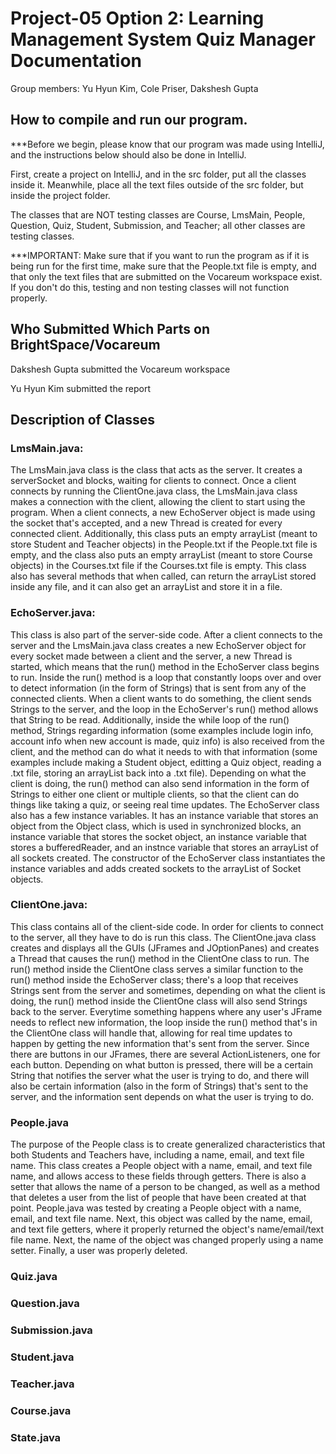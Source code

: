 # Project-05 Option 2: Learning Management System Quiz Manager Documentation
Group members: Yu Hyun Kim, Cole Priser, Dakshesh Gupta

## How to compile and run our program.
***Before we begin, please know that our program was made using IntelliJ, and the instructions below should also be done in IntelliJ.

First, create a project on IntelliJ, and in the src folder, put all the classes inside it. Meanwhile, place all the text files outside of the src folder, but inside the project folder.

The classes that are NOT testing classes are Course, LmsMain, People, Question, Quiz, Student, Submission, and Teacher; all other classes are testing classes.

***IMPORTANT: Make sure that if you want to run the program as if it is being run for the first time, make sure that the People.txt file is empty, and that only the text files that are submitted on the Vocareum workspace exist. If you don't do this, testing and non testing classes will not function properly.

## Who Submitted Which Parts on BrightSpace/Vocareum
Dakshesh Gupta submitted the Vocareum workspace

Yu Hyun Kim submitted the report

## Description of Classes

### LmsMain.java: 

The LmsMain.java class is the class that acts as the server. It creates a serverSocket and blocks, waiting for clients to connect. Once a client connects by running the ClientOne.java class, the LmsMain.java class makes a connection with the client, allowing the client to start using the program. When a client connects, a new EchoServer object is made using the socket that's accepted, and a new Thread is created for every connected client. Additionally, this class puts an empty arrayList (meant to store Student and Teacher objects) in the People.txt if the People.txt file is empty, and the class also puts an empty arrayList (meant to store Course objects) in the Courses.txt file if the Courses.txt file is empty. This class also has several methods that when called, can return the arrayList stored inside any file, and it can also get an arrayList and store it in a file. 

### EchoServer.java:

This class is also part of the server-side code. After a client connects to the server and the LmsMain.java class creates a new EchoServer object for every socket made between a client and the server, a new Thread is started, which means that the run() method in the EchoServer class begins to run. Inside the run() method is a loop that constantly loops over and over to detect information (in the form of Strings) that is sent from any of the connected clients. When a client wants to do something, the client sends Strings to the server, and the loop in the EchoServer's run() method allows that String to be read. Additionally, inside the while loop of the run() method, Strings regarding information (some examples include login info, account info when new account is made, quiz info) is also received from the client, and the method can do what it needs to with that information (some examples include making a Student object, editting a Quiz object, reading a .txt file, storing an arrayList back into a .txt file). Depending on what the client is doing, the run() method can also send information in the form of Strings to either one client or multiple clients, so that the client can do things like taking a quiz, or seeing real time updates. The EchoServer class also has a few instance variables. It has an instance variable that stores an object from the Object class, which is used in synchronized blocks, an instance variable that stores the socket object, an instance variable that stores a bufferedReader, and an instnce variable that stores an arrayList of all sockets created. The constructor of the EchoServer class instantiates the instance variables and adds created sockets to the arrayList of Socket objects.


### ClientOne.java:

This class contains all of the client-side code. In order for clients to connect to the server, all they have to do is run this class. The ClientOne.java class creates and displays all the GUIs (JFrames and JOptionPanes) and creates a Thread that causes the run() method in the ClientOne class to run. The run() method inside the ClientOne class serves a similar function to the run() method inside the EchoServer class; there's a loop that receives Strings sent from the server and sometimes, depending on what the client is doing, the run() method inside the ClientOne class will also send Strings back to the server. Everytime something happens where any user's JFrame needs to reflect new information, the loop inside the run() method that's in the ClientOne class will handle that, allowing for real time updates to happen by getting the new information that's sent from the server. Since there are buttons in our JFrames, there are several ActionListeners, one for each button. Depending on what button is pressed, there will be a certain String that notifies the server what the user is trying to do, and there will also be certain information (also in the form of Strings) that's sent to the server, and the information sent depends on what the user is trying to do. 

### People.java

The purpose of the People class is to create generalized characteristics that both Students and Teachers have, including a name, email, and text file name. This class creates a People object with a name, email, and text file name, and allows access to these fields through getters. There is also a setter that allows the name of a person to be changed, as well as a method that deletes a user from the list of people that have been created at that point. People.java was tested by creating a People object with a name, email, and text file name. Next, this object was called by the name, email, and text file getters, where it properly returned the object's name/email/text file name. Next, the name of the object was changed properly using a name setter. Finally, a user was properly deleted.

### Quiz.java

### Question.java

### Submission.java

### Student.java

### Teacher.java

### Course.java

### State.java
